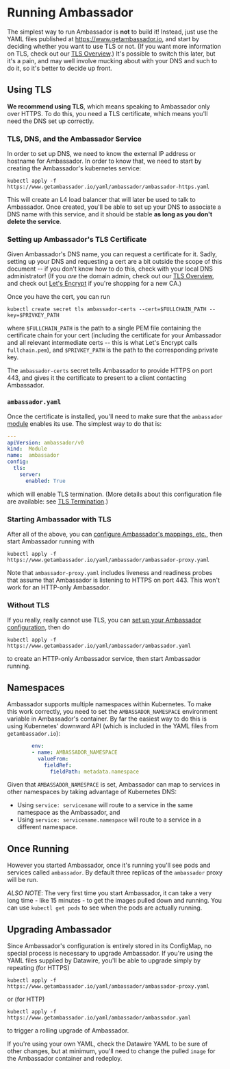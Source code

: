 # Running Ambassador

The simplest way to run Ambassador is **not** to build it! Instead, just use the YAML files published at https://www.getambassador.io, and start by deciding whether you want to use TLS or not. (If you want more information on TLS, check out our [TLS Overview](../reference/tls-auth.md).) It's possible to switch this later, but it's a pain, and may well involve mucking about with your DNS and such to do it, so it's better to decide up front.

## <a name="TLS">Using TLS</a>

**We recommend using TLS**, which means speaking to Ambassador only over HTTPS. To do this, you need a TLS certificate, which means you'll need the DNS set up correctly.

### TLS, DNS, and the Ambassador Service

In order to set up DNS, we need to know the external IP address or hostname for Ambassador. In order to know that, we need to start by creating the Ambassador's kubernetes service:

```
kubectl apply -f https://www.getambassador.io/yaml/ambassador/ambassador-https.yaml
```

This will create an L4 load balancer that will later be used to talk to Ambassador. Once created, you'll be able to set up your DNS to associate a DNS name with this service, and it should be stable **as long as you don't delete the service**.

### Setting up Ambassador's TLS Certificate

Given Ambassador's DNS name, you can request a certificate for it. Sadly, setting up your DNS and requesting a cert are a bit outside the scope of this document -- if you don't know how to do this, check with your local DNS administrator! (If you _are_ the domain admin, check out our [TLS Overview](../reference/tls-auth.md), and check out [Let's Encrypt](https://letsencrypt.org/) if you're shopping for a new CA.)

Once you have the cert, you can run

```shell
kubectl create secret tls ambassador-certs --cert=$FULLCHAIN_PATH --key=$PRIVKEY_PATH
```

where `$FULLCHAIN_PATH` is the path to a single PEM file containing the certificate chain for your cert (including the certificate for your Ambassador and all relevant intermediate certs -- this is what Let's Encrypt calls `fullchain.pem`), and `$PRIVKEY_PATH` is the path to the corresponding private key.

The `ambassador-certs` secret tells Ambassador to provide HTTPS on port 443, and gives it the certificate to present to a client contacting Ambassador. 

### `ambassador.yaml`

Once the certificate is installed, you'll need to make sure that the `ambassador` [module](../about/concepts.md#modules) enables its use. The simplest way to do that is:

```yaml
---
apiVersion: ambassador/v0
kind:  Module
name:  ambassador
config:
  tls:
    server:
      enabled: True
```

which will enable TLS termination. (More details about this configuration file are available: see [TLS Termination](../how-to/tls-termination.md).)

### Starting Ambassador with TLS

After all of the above, you can [configure Ambassador's mappings, etc.](../reference/configuration.md), then start Ambassador running with

```
kubectl apply -f https://www.getambassador.io/yaml/ambassador/ambassador-proxy.yaml
```

Note that `ambassador-proxy.yaml` includes liveness and readiness probes that assume that Ambassador is listening to HTTPS on port 443. This won't work for an HTTP-only Ambassador.

### Without TLS

If you really, really cannot use TLS, you can [set up your Ambassador configuration](../reference/configuration.md), then do

```
kubectl apply -f https://www.getambassador.io/yaml/ambassador/ambassador.yaml
```

to create an HTTP-only Ambassador service, then start Ambassador running.

## Namespaces

Ambassador supports multiple namespaces within Kubernetes. To make this work correctly, you need to set the `AMBASSADOR_NAMESPACE` environment variable in Ambassador's container. By far the easiest way to do this is using Kubernetes' downward API (which is included in the YAML files from `getambassador.io`):

```yaml
        env:
        - name: AMBASSADOR_NAMESPACE
          valueFrom:
            fieldRef:
              fieldPath: metadata.namespace          
```

Given that `AMBASSADOR_NAMESPACE` is set, Ambassador can map to services in other namespaces by taking advantage of Kubernetes DNS:

- Using `service: servicename` will route to a service in the same namespace as the Ambassador, and
- Using `service: servicename.namespace` will route to a service in a different namespace.

## Once Running

However you started Ambassador, once it's running you'll see pods and services called `ambassador`. By default three replicas of the `ambassador` proxy will be run.

*ALSO NOTE*: The very first time you start Ambassador, it can take a very long time - like 15 minutes - to get the images pulled down and running. You can use `kubectl get pods` to see when the pods are actually running.

## Upgrading Ambassador

Since Ambassador's configuration is entirely stored in its ConfigMap, no special process is necessary to upgrade Ambassador. If you're using the YAML files supplied by Datawire, you'll be able to upgrade simply by repeating (for HTTPS)

```
kubectl apply -f https://www.getambassador.io/yaml/ambassador/ambassador-proxy.yaml
```

or (for HTTP)

```shell
kubectl apply -f https://www.getambassador.io/yaml/ambassador/ambassador.yaml
```

to trigger a rolling upgrade of Ambassador.

If you're using your own YAML, check the Datawire YAML to be sure of other changes, but at minimum, you'll need to change the pulled `image` for the Ambassador container and redeploy.
